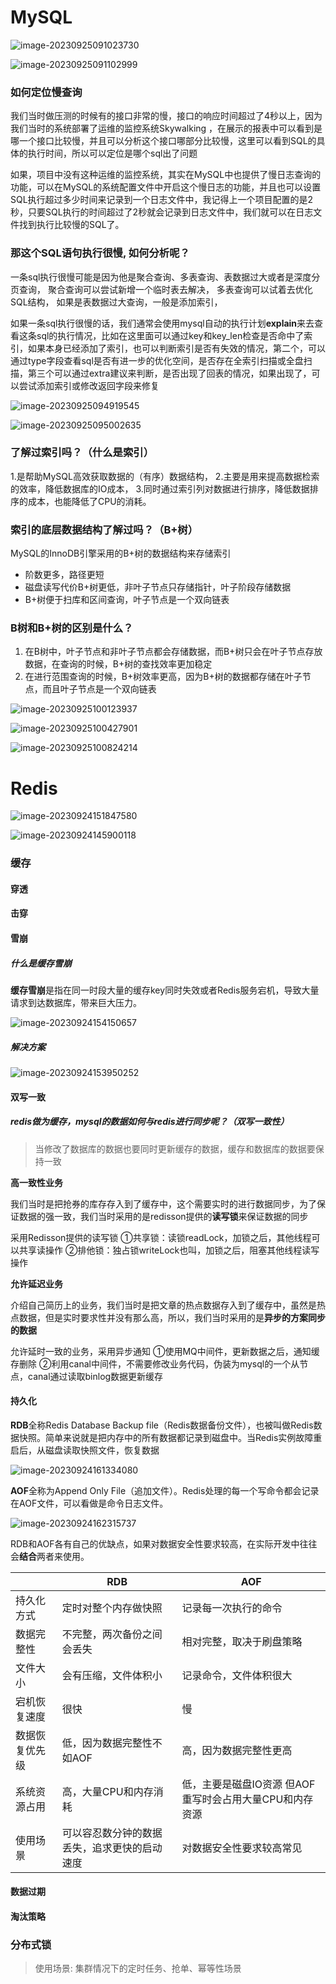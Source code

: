# MySQL

![image-20230925091023730](assets/image-20230925091023730.png)

![image-20230925091102999](assets/image-20230925091102999.png)



### 如何定位慢查询

我们当时做压测的时候有的接口非常的慢，接口的响应时间超过了4秒以上，因为我们当时的系统部署了运维的监控系统Skywalking ，在展示的报表中可以看到是哪一个接口比较慢，并且可以分析这个接口哪部分比较慢，这里可以看到SQL的具体的执行时间，所以可以定位是哪个sql出了问题

如果，项目中没有这种运维的监控系统，其实在MySQL中也提供了慢日志查询的功能，可以在MySQL的系统配置文件中开启这个慢日志的功能，并且也可以设置SQL执行超过多少时间来记录到一个日志文件中，我记得上一个项目配置的是2秒，只要SQL执行的时间超过了2秒就会记录到日志文件中，我们就可以在日志文件找到执行比较慢的SQL了。

### 那这个SQL语句执行很慢, 如何分析呢？

一条sql执行很慢可能是因为他是聚合查询、多表查询、表数据过大或者是深度分页查询，
聚合查询可以尝试新增一个临时表去解决，
多表查询可以试着去优化SQL结构，
如果是表数据过大查询，一般是添加索引，

如果一条sql执行很慢的话，我们通常会使用mysql自动的执行计划**explain**来去查看这条sql的执行情况，比如在这里面可以通过key和key_len检查是否命中了索引，如果本身已经添加了索引，也可以判断索引是否有失效的情况，第二个，可以通过type字段查看sql是否有进一步的优化空间，是否存在全索引扫描或全盘扫描，第三个可以通过extra建议来判断，是否出现了回表的情况，如果出现了，可以尝试添加索引或修改返回字段来修复

![image-20230925094919545](assets/image-20230925094919545.png)

![image-20230925095002635](assets/image-20230925095002635.png)

### 了解过索引吗？（什么是索引）

1.是帮助MySQL高效获取数据的（有序）数据结构，
2.主要是用来提高数据检索的效率，降低数据库的IO成本，
3.同时通过索引列对数据进行排序，降低数据排序的成本，也能降低了CPU的消耗。

### 索引的底层数据结构了解过吗？（B+树）

MySQL的InnoDB引擎采用的B+树的数据结构来存储索引

- 阶数更多，路径更短
- 磁盘读写代价B+树更低，非叶子节点只存储指针，叶子阶段存储数据
- B+树便于扫库和区间查询，叶子节点是一个双向链表

### B树和B+树的区别是什么？

1. 在B树中，叶子节点和非叶子节点都会存储数据，而B+树只会在叶子节点存放数据，在查询的时候，B+树的查找效率更加稳定
2. 在进行范围查询的时候，B+树效率更高，因为B+树的数据都存储在叶子节点，而且叶子节点是一个双向链表



![image-20230925100123937](assets/image-20230925100123937.png)

![image-20230925100427901](assets/image-20230925100427901.png)

![image-20230925100824214](assets/image-20230925100824214.png)



# Redis

![image-20230924151847580](assets/image-20230924151847580.png)

![image-20230924145900118](assets/image-20230924145900118.png)

### 缓存

#### 穿透

#### 击穿

#### 雪崩

##### 什么是缓存雪崩

**缓存雪崩**是指在同一时段大量的缓存key同时失效或者Redis服务宕机，导致大量请求到达数据库，带来巨大压力。

![image-20230924154150657](assets/image-20230924154150657.png)

##### 解决方案

![image-20230924153950252](assets/image-20230924153950252.png)

#### 双写一致

##### redis做为缓存，mysql的数据如何与redis进行同步呢？（双写一致性）

>当修改了数据库的数据也要同时更新缓存的数据，缓存和数据库的数据要保持一致

**高一致性业务**

我们当时是把抢券的库存存入到了缓存中，这个需要实时的进行数据同步，为了保证数据的强一致，我们当时采用的是redisson提供的**读写锁**来保证数据的同步

采用Redisson提供的读写锁
①共享锁：读锁readLock，加锁之后，其他线程可以共享读操作 
②排他锁：独占锁writeLock也叫，加锁之后，阻塞其他线程读写操作

**允许延迟业务**

介绍自己简历上的业务，我们当时是把文章的热点数据存入到了缓存中，虽然是热点数据，但是实时要求性并没有那么高，所以，我们当时采用的是**异步的方案同步的数据**

允许延时一致的业务，采用异步通知
①使用MQ中间件，更新数据之后，通知缓存删除
②利用canal中间件，不需要修改业务代码，伪装为mysql的一个从节点，canal通过读取binlog数据更新缓存

#### 持久化

**RDB**全称Redis Database Backup file（Redis数据备份文件），也被叫做Redis数据快照。简单来说就是把内存中的所有数据都记录到磁盘中。当Redis实例故障重启后，从磁盘读取快照文件，恢复数据

![image-20230924161334080](assets/image-20230924161334080.png)

**AOF**全称为Append Only File（追加文件）。Redis处理的每一个写命令都会记录在AOF文件，可以看做是命令日志文件。

![image-20230924162315737](assets/image-20230924162315737.png)

RDB和AOF各有自己的优缺点，如果对数据安全性要求较高，在实际开发中往往会**结合**两者来使用。

|                | **RDB**                                      | **AOF**                                                  |
| -------------- | -------------------------------------------- | -------------------------------------------------------- |
| 持久化方式     | 定时对整个内存做快照                         | 记录每一次执行的命令                                     |
| 数据完整性     | 不完整，两次备份之间会丢失                   | 相对完整，取决于刷盘策略                                 |
| 文件大小       | 会有压缩，文件体积小                         | 记录命令，文件体积很大                                   |
| 宕机恢复速度   | 很快                                         | 慢                                                       |
| 数据恢复优先级 | 低，因为数据完整性不如AOF                    | 高，因为数据完整性更高                                   |
| 系统资源占用   | 高，大量CPU和内存消耗                        | 低，主要是磁盘IO资源  但AOF重写时会占用大量CPU和内存资源 |
| 使用场景       | 可以容忍数分钟的数据丢失，追求更快的启动速度 | 对数据安全性要求较高常见                                 |

#### 数据过期

#### 淘汰策略

### 分布式锁

> 使用场景: 集群情况下的定时任务、抢单、幂等性场景